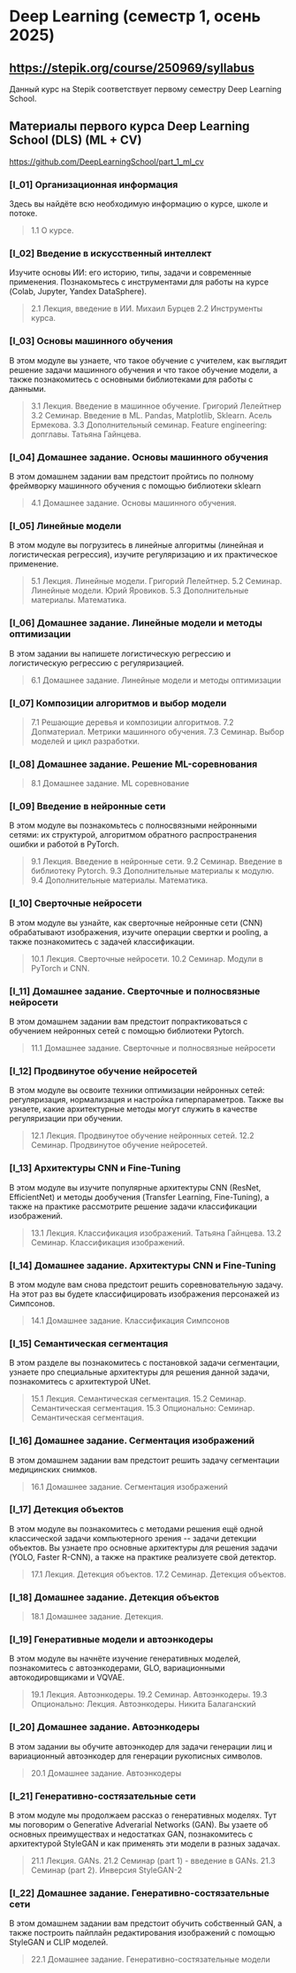 # Deep Learning (семестр 1, осень 2025)

## https://stepik.org/course/250969/syllabus
Данный курс на Stepik соответствует первому семестру Deep Learning School.

## Материалы первого курса Deep Learning School (DLS) (ML + CV)
https://github.com/DeepLearningSchool/part_1_ml_cv

### [l_01] Организационная информация
Здесь вы найдёте всю необходимую информацию о курсе, школе и потоке. 
> 1.1 О курсе.

### [l_02] Введение в искусственный интеллект
Изучите основы ИИ: его историю, типы, задачи и современные применения. Познакомьтесь с инструментами для работы на курсе (Colab, Jupyter, Yandex DataSphere).
> 2.1 Лекция, введение в ИИ. Михаил Бурцев
> 2.2 Инструменты курса.

### [l_03] Основы машинного обучения
В этом модуле вы узнаете, что такое обучение с учителем, как выглядит решение задачи машинного обучения и что такое обучение модели, а также познакомитесь с основными библиотеками для работы с данными.
> 3.1 Лекция. Введение в машинное обучение. Григорий Лелейтнер
> 3.2 Семинар. Введение в ML. Pandas, Matplotlib, Sklearn. Асель Ермекова.
> 3.3 Дополнительный семинар. Feature engineering: допглавы. Татьяна Гайнцева.

### [l_04] Домашнее задание. Основы машинного обучения
В этом домашнем задании вам предстоит пройтись по полному фреймворку машинного обучения с помощью библиотеки sklearn
> 4.1 Домашнее задание. Основы машинного обучения.

### [l_05] Линейные модели
В этом модуле вы погрузитесь в линейные алгоритмы (линейная и логистическая регрессия), изучите регуляризацию и их практическое применение.
> 5.1 Лекция. Линейные модели. Григорий Лелейтнер.
> 5.2 Семинар. Линейные модели. Юрий Яровиков.
> 5.3 Дополнительные материалы. Математика.

### [l_06] Домашнее задание. Линейные модели и методы оптимизации
В этом задании вы напишете логистическую регрессию и логистическую регрессию с регуляризацией.
> 6.1 Домашнее задание. Линейные модели и методы оптимизации

### [l_07] Композиции алгоритмов и выбор модели
> 7.1 Решающие деревья и композиции алгоритмов.
> 7.2 Допматериал. Метрики машинного обучения.
> 7.3 Семинар. Выбор моделей и цикл разработки.

### [l_08] Домашнее задание. Решение ML-соревнования
> 8.1 Домашнее задание. ML соревнование

### [l_09] Введение в нейронные сети
В этом модуле вы познакомьтесь с полносвязными нейронными сетями: их структурой, алгоритмом обратного распространения ошибки и работой в PyTorch.
> 9.1 Лекция. Введение в нейронные сети.
> 9.2 Семинар. Введение в библиотеку Pytorch.
> 9.3 Дополнительные материалы к модулю.
> 9.4 Дополнительные материалы. Математика.

### [l_10] Сверточные нейросети
В этом модуле вы узнайте, как сверточные нейронные сети (CNN) обрабатывают изображения, изучите операции свертки и pooling, а также познакомитесь с задачей классификации.
> 10.1 Лекция. Сверточные нейросети.
> 10.2 Семинар. Модули в PyTorch и CNN.

### [l_11] Домашнее задание. Сверточные и полносвязные нейросети
В этом домашнем задании вам предстоит попрактиковаться с обучением нейронных сетей с помощью библиотеки Pytorch.
> 11.1 Домашнее задание. Сверточные и полносвязные нейросети

### [l_12] Продвинутое обучение нейросетей
В этом модуле вы освоите техники оптимизации нейронных сетей: регуляризация, нормализация и настройка гиперпараметров. Также вы узнаете, какие архитектурные методы могут служить в качестве регуляризации при обучении.
> 12.1 Лекция. Продвинутое обучение нейронных сетей.
> 12.2 Семинар. Продвинутое обучение нейросетей.

### [l_13] Архитектуры CNN и Fine-Tuning
В этом модуле вы изучите популярные архитектуры CNN (ResNet, EfficientNet) и методы дообучения (Transfer Learning, Fine-Tuning), а также на практике рассмотрите решение задачи классификации изображений.
> 13.1 Лекция. Классификация изображений. Татьяна Гайнцева.
> 13.2 Семинар. Классификация изображений.

### [l_14] Домашнее задание. Архитектуры CNN и Fine-Tuning
В этом модуле вам снова предстоит решить соревновательную задачу. На этот раз вы будете классифицировать изображения персонажей из Симпсонов.
> 14.1 Домашнее задание. Классификация Симпсонов

### [l_15] Семантическая сегментация
В этом разделе вы познакомитесь с постановкой задачи сегментации, узнаете про специальные архитектуры для решения данной задачи, познакомитесь с архитектурой UNet.
> 15.1 Лекция. Семантическая сегментация.
> 15.2 Семинар. Семантическая сегментация.
> 15.3 Опционально: Семинар. Семантическая сегментация.

### [l_16] Домашнее задание. Сегментация изображений
В этом домашнем задании вам предстоит решить задачу сегментации медицинских снимков.
> 16.1 Домашнее задание. Сегментация изображений

### [l_17] Детекция объектов
В этом модуле вы познакомитесь с методами решения ещё одной классической задачи компьютерного зрения -- задачи детекции объектов. Вы узнаете про основные архитектуры для решения задачи (YOLO, Faster R-CNN), а также на практике реализуете свой детектор.
> 17.1 Лекция. Детекция объектов.
> 17.2 Семинар. Детекция объектов.

### [l_18] Домашнее задание. Детекция объектов
> 18.1 Домашнее задание. Детекция.

### [l_19] Генеративные модели и автоэнкодеры
В этом модуле вы начнёте изучение генеративных моделей, познакомитесь с автоэнкодерами, GLO, вариационными автокодировщиками и VQVAE.
> 19.1 Лекция. Автоэнкодеры.
> 19.2 Семинар. Автоэнкодеры.
> 19.3 Опционально: Лекция. Автоэнкодеры. Никита Балаганский

### [l_20] Домашнее задание. Автоэнкодеры
В этом задании вы обучите автоэнкодер для задачи генерации лиц и вариационный автоэнкодер для генерации рукописных символов.
> 20.1 Домашнее задание. Автоэнкодеры

### [l_21] Генеративно-состязательные сети
В этом модуле мы продолжаем рассказ о генеративных моделях. Тут мы поговорим о Generative Adverarial Networks (GAN). Вы узаете об основных преимуществах и недостатках GAN, познакомитесь с архитектурой StyleGAN и как применять эти модели в разных задачах.
> 21.1 Лекция. GANs.
> 21.2 Семинар (part 1) - введение в GANs.
> 21.3 Семинар (part 2). Инверсия StyleGAN-2

### [l_22] Домашнее задание. Генеративно-состязательные сети
В этом домашнем задании вам предстоит обучить собственный GAN, а также построить пайплайн редактирования изображений с помощью StyleGAN и CLIP моделей.
> 22.1 Домашнее задание. Генеративно-состязательные модели

